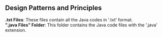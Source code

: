 ## Design Patterns and Principles
**.txt Files**: These files contain all the Java codes in '.txt' format.
<br />
**".java Files" Folder**: This folder contains the Java code files with the '.java' extension.
